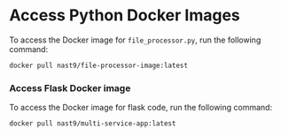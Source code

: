 # Access Python Docker Images

To access the Docker image for `file_processor.py`, run the following command:

```bash
docker pull nast9/file-processor-image:latest
```
### Access Flask Docker image

To access the Docker image for flask code, run the following command:

```bash
docker pull nast9/multi-service-app:latest

```

